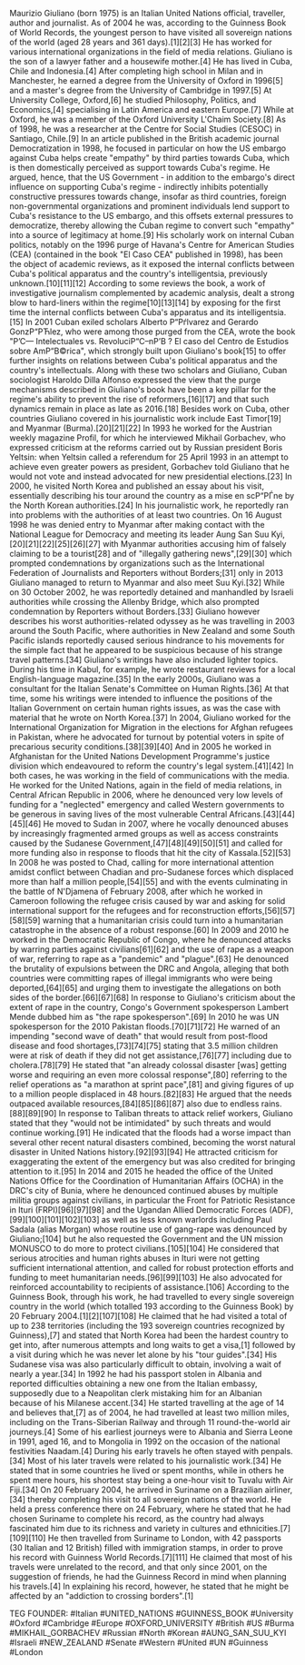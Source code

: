 Maurizio Giuliano (born 1975) is an Italian United Nations official, traveller, author and journalist. As of 2004 he was, according to the Guinness Book of World Records, the youngest person to have visited all sovereign nations of the world (aged 28 years and 361 days).[1][2][3] He has worked for various international organizations in the field of media relations.
Giuliano is the son of a lawyer father and a housewife mother.[4] He has lived in Cuba, Chile and Indonesia.[4]
After completing high school in Milan and in Manchester, he earned a degree from the University of Oxford in 1996[5] and a master's degree from the University of Cambridge in 1997.[5] At University College, Oxford,[6] he studied Philosophy, Politics, and Economics,[4] specialising in Latin America and eastern Europe.[7] While at Oxford, he was a member of the Oxford University L'Chaim Society.[8]
As of 1998, he was a researcher at the Centre for Social Studies (CESOC) in Santiago, Chile.[9]
In an article published in the British academic journal Democratization in 1998, he focused in particular on how the US embargo against Cuba helps create "empathy" by third parties towards Cuba, which is then domestically perceived as support towards Cuba's regime.  He argued, hence, that the US Government - in addition to the embargo's direct influence on supporting Cuba's regime - indirectly inhibits potentially constructive pressures towards change, insofar as third countries, foreign non-governmental organizations and prominent individuals lend support to Cuba's resistance to the US embargo, and this offsets external pressures to democratize, thereby allowing the Cuban regime to convert such "empathy" into a source of legitimacy at home.[9]
His scholarly work on internal Cuban politics, notably on the 1996 purge of Havana's Centre for American Studies (CEA) (contained in the book "El Caso CEA" published in 1998), has been the object of academic reviews, as it exposed the internal conflicts between Cuba's political apparatus and the country's intelligentsia, previously unknown.[10][11][12] According to some reviews the book, a work of investigative journalism complemented by academic analysis, dealt a strong blow to hard-liners within the regime[10][13][14] by exposing for the first time the internal conflicts between Cuba's apparatus and its intelligentsia.[15] In 2001 Cuban exiled scholars Alberto Р“Рѓlvarez and Gerardo GonzР“РЋlez, who were among those purged from the CEA, wrote the book "Р’С— Intelectuales vs. RevoluciР“С–nР’В ?  El caso del Centro de Estudios sobre AmР“В©rica", which strongly built upon Giuliano's book[15] to offer further insights on relations between Cuba's political apparatus and the country's intellectuals. Along with these two scholars and Giuliano, Cuban sociologist Haroldo Dilla Alfonso 
expressed the view that the purge mechanisms described in Giuliano's book have been a key pillar for the regime's ability to prevent the rise of reformers,[16][17] and that such dynamics remain in place as late as 2016.[18]
Besides work on Cuba, other countries Giuliano covered in his journalistic work include East Timor[19] and Myanmar (Burma).[20][21][22] In 1993 he worked for the Austrian weekly magazine Profil, for which he interviewed Mikhail Gorbachev, who expressed criticism at the reforms carried out by Russian president Boris Yeltsin: when Yeltsin called a referendum for 25 April 1993 in an attempt to achieve even greater powers as president, Gorbachev told Giuliano that he would not vote and instead advocated for new presidential elections.[23]
In 2000, he visited North Korea and published an essay about his visit, essentially describing his tour around the country as a mise en scР“РЃne by the North Korean authorities.[24]
In his journalistic work, he reportedly ran into problems with the authorities of at least two countries.  On 16 August 1998 he was denied entry to Myanmar after making contact with the National League for Democracy and meeting its leader Aung San Suu Kyi,[20][21][22][25][26][27] with Myanmar authorities accusing him of falsely claiming to be a tourist[28] and of "illegally gathering news",[29][30] which prompted condemnations by organizations such as the International Federation of Journalists and Reporters without Borders;[31] only in 2013 Giuliano managed to return to Myanmar and also meet Suu Kyi.[32] While on 30 October 2002, he was reportedly detained and manhandled by Israeli authorities while crossing the Allenby Bridge, which also prompted condemnation by Reporters without Borders.[33] Giuliano however describes his worst authorities-related odyssey as he was travelling in 2003 around the South Pacific, where authorities in New Zealand and some South Pacific islands reportedly caused serious hindrance to his movements for the simple fact that he appeared to be suspicious because of his strange travel patterns.[34]
Giuliano's writings have also included lighter topics.  During his time in Kabul, for example, he wrote restaurant reviews for a local English-language magazine.[35]
In the early 2000s, Giuliano was a consultant for the Italian Senate's Committee on Human Rights.[36] At that time, some his writings were intended to influence the positions of the Italian Government on certain human rights issues, as was the case with material that he wrote on North Korea.[37]
In 2004, Giuliano worked for the International Organization for Migration in the elections for Afghan refugees in Pakistan, where he advocated for turnout by potential voters in spite of precarious security conditions.[38][39][40] And in 2005 he worked in Afghanistan for the United Nations Development Programme's justice division which endeavoured to reform the country's legal system.[41][42] In both cases, he was working in the field of communications with the media.
He worked for the United Nations, again in the field of media relations, in Central African Republic in 2006, where he denounced very low levels of funding for a "neglected" emergency and called Western governments to be generous in saving lives of the most vulnerable Central Africans.[43][44][45][46] He moved to Sudan in 2007, where he vocally denounced abuses by increasingly fragmented armed groups as well as access constraints caused by the Sudanese Government,[47][48][49][50][51] and called for more funding also in response to floods that hit the city of Kassala.[52][53] In 2008 he was posted to Chad, calling for more international attention amidst conflict between Chadian and pro-Sudanese forces which displaced more than half a million people,[54][55] and with the events culminating in the battle of N'Djamena of February 2008, after which he worked in Cameroon following the refugee crisis caused by war and asking for solid international support for the refugees and for reconstruction efforts,[56][57][58][59] warning that a humanitarian crisis could turn into a humanitarian catastrophe in the absence of a robust response.[60]
In 2009 and 2010 he worked in the Democratic Republic of Congo, where he denounced attacks by warring parties against civilians[61][62] and the use of rape as a weapon of war, referring to rape as a "pandemic" and "plague".[63] He denounced the brutality of expulsions between the DRC and Angola, alleging that both countries were committing rapes of illegal immigrants who were being deported,[64][65] and urging them to investigate the allegations on both sides of the border.[66][67][68] In response to Giuliano's criticism about the extent of rape in the country, Congo's Government spokesperson Lambert Mende dubbed him as "the rape spokesperson".[69]
In 2010 he was UN spokesperson for the 2010 Pakistan floods.[70][71][72] He warned of an impending "second wave of death" that would result from post-flood disease and food shortages,[73][74][75] stating that 3.5 million children were at risk of death if they did not get assistance,[76][77] including due to cholera.[78][79] He stated that "an already colossal disaster [was] getting worse and requiring an even more colossal response",[80] referring to the relief operations as "a marathon at sprint pace",[81] and giving figures of up to a million people displaced in 48 hours.[82][83] He argued that the needs outpaced available resources,[84][85][86][87] also due to endless rains.[88][89][90] In response to Taliban threats to attack relief workers, Giuliano stated that they "would not be intimidated" by such threats and would continue working.[91] He indicated that the floods had a worse impact than several other recent natural disasters combined, becoming the worst natural disaster in United Nations history.[92][93][94] He attracted criticism for exaggerating the extent of the emergency but was also credited for bringing attention to it.[95]
In 2014 and 2015 he headed the office of the United Nations Office for the Coordination of Humanitarian Affairs (OCHA) in the DRC's city of Bunia, where he denounced continued abuses by multiple militia groups against civilians, in particular the Front for Patriotic Resistance in Ituri (FRPI)[96][97][98] and the Ugandan Allied Democratic Forces (ADF),[99][100][101][102][103] as well as less known warlords including Paul Sadala (alias Morgan) whose routine use of gang-rape was denounced by Giuliano;[104] but he also requested the Government and the UN mission MONUSCO to do more to protect civilians.[105][104] He considered that serious atrocities and human rights abuses in Ituri were not getting sufficient international attention, and called for robust protection efforts and funding to meet humanitarian needs.[96][99][103] He also advocated for reinforced accountability to recipients of assistance.[106]
According to the Guinness Book, through his work, he had travelled to every single sovereign country in the world (which totalled 193 according to the Guinness Book) by 20 February 2004.[1][2][107][108] He claimed that he had visited a total of up to 238 territories (including the 193 sovereign countries recognized by Guinness),[7] and stated that North Korea had been the hardest country to get into, after numerous attempts and long waits to get a visa,[1] followed by a visit during which he was never let alone by his "tour guides".[34] His Sudanese visa was also particularly difficult to obtain, involving a wait of nearly a year.[34] In 1992 he had his passport stolen in Albania and reported difficulties obtaining a new one from the Italian embassy, supposedly due to a Neapolitan clerk mistaking him for an Albanian because of his Milanese accent.[34]
He started travelling at the age of 14 and believes that,[7] as of 2004, he had travelled at least two million miles, including on the Trans-Siberian Railway and through 11 round-the-world air journeys.[4] Some of his earliest journeys were to Albania and Sierra Leone in 1991, aged 16, and to Mongolia in 1992 on the occasion of the national festivities Naadam.[4] During his early travels he often stayed with penpals.[34] Most of his later travels were related to his journalistic work.[34] He stated that in some countries he lived or spent months, while in others he spent mere hours, his shortest stay being a one-hour visit to Tuvalu with Air Fiji.[34]
On 20 February 2004, he arrived in Suriname on a Brazilian airliner,[34] thereby completing his visit to all sovereign nations of the world.  He held a press conference there on 24 February, where he stated that he had chosen Suriname to complete his record, as the country had always fascinated him due to its richness and variety in cultures and ethnicities.[7][109][110]
He then travelled from Suriname to London, with 42 passports (30 Italian and 12 British) filled with immigration stamps, in order to prove his record with Guinness World Records.[7][111] He claimed that most of his travels were unrelated to the record, and that only since 2001, on the suggestion of friends, he had the Guinness Record in mind when planning his travels.[4] In explaining his record, however, he stated that he might be affected by an "addiction to crossing borders".[1]




TEG FOUNDER:
#Italian
#UNITED_NATIONS
#GUINNESS_BOOK
#University
#Oxford
#Cambridge
#Europe
#OXFORD_UNIVERSITY
#British
#US
#Burma
#MIKHAIL_GORBACHEV
#Russian
#North
#Korean
#AUNG_SAN_SUU_KYI
#Israeli
#NEW_ZEALAND
#Senate
#Western
#United
#UN
#Guinness
#London